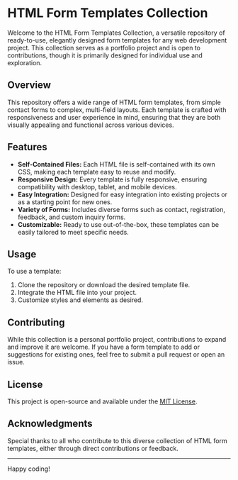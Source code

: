 # HTML Form Templates Collection

Welcome to the HTML Form Templates Collection, a versatile repository of ready-to-use, elegantly designed form templates for any web development project. This collection serves as a portfolio project and is open to contributions, though it is primarily designed for individual use and exploration.

## Overview

This repository offers a wide range of HTML form templates, from simple contact forms to complex, multi-field layouts. Each template is crafted with responsiveness and user experience in mind, ensuring that they are both visually appealing and functional across various devices.

## Features

- **Self-Contained Files:** Each HTML file is self-contained with its own CSS, making each template easy to reuse and modify.
- **Responsive Design:** Every template is fully responsive, ensuring compatibility with desktop, tablet, and mobile devices.
- **Easy Integration:** Designed for easy integration into existing projects or as a starting point for new ones.
- **Variety of Forms:** Includes diverse forms such as contact, registration, feedback, and custom inquiry forms.
- **Customizable:** Ready to use out-of-the-box, these templates can be easily tailored to meet specific needs.

## Usage

To use a template:

1. Clone the repository or download the desired template file.
2. Integrate the HTML file into your project.
3. Customize styles and elements as desired.

## Contributing

While this collection is a personal portfolio project, contributions to expand and improve it are welcome. If you have a form template to add or suggestions for existing ones, feel free to submit a pull request or open an issue.

## License

This project is open-source and available under the [MIT License](LICENSE).

## Acknowledgments

Special thanks to all who contribute to this diverse collection of HTML form templates, either through direct contributions or feedback.

---

Happy coding!
